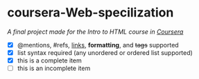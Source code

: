 # coursera-Web-specilization

*A final project made for the Intro to HTML course in [Coursera](http://coursera.org)*

- [x] @mentions, #refs, [links](), **formatting**, and <del>tags</del> supported
- [x] list syntax required (any unordered or ordered list supported)
- [x] this is a complete item
- [ ] this is an incomplete item
